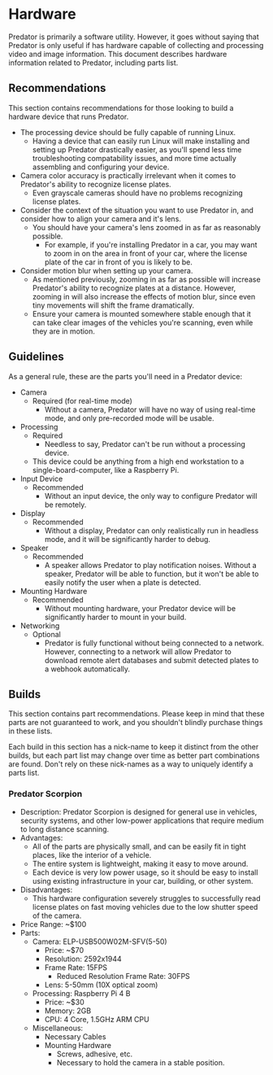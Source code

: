# Hardware

Predator is primarily a software utility. However, it goes without saying that Predator is only useful if has hardware capable of collecting and processing video and image information. This document describes hardware information related to Predator, including parts list.


## Recommendations

This section contains recommendations for those looking to build a hardware device that runs Predator.

- The processing device should be fully capable of running Linux.
    - Having a device that can easily run Linux will make installing and setting up Predator drastically easier, as you'll spend less time troubleshooting compatability issues, and more time actually assembling and configuring your device.
- Camera color accuracy is practically irrelevant when it comes to Predator's ability to recognize license plates.
    - Even grayscale cameras should have no problems recognizing license plates.
- Consider the context of the situation you want to use Predator in, and consider how to align your camera and it's lens.
    - You should have your camera's lens zoomed in as far as reasonably possible.
        - For example, if you're installing Predator in a car, you may want to zoom in on the area in front of your car, where the license plate of the car in front of you is likely to be.
- Consider motion blur when setting up your camera.
    - As mentioned previously, zooming in as far as possible will increase Predator's ability to recognize plates at a distance. However, zooming in will also increase the effects of motion blur, since even tiny movements will shift the frame dramatically.
    - Ensure your camera is mounted somewhere stable enough that it can take clear images of the vehicles you're scanning, even while they are in motion.


## Guidelines

As a general rule, these are the parts you'll need in a Predator device:

- Camera
    - Required (for real-time mode)
        - Without a camera, Predator will have no way of using real-time mode, and only pre-recorded mode will be usable.
- Processing
    - Required
        - Needless to say, Predator can't be run without a processing device.
    - This device could be anything from a high end workstation to a single-board-computer, like a Raspberry Pi.
- Input Device
    - Recommended
        - Without an input device, the only way to configure Predator will be remotely.
- Display
    - Recommended
        - Without a display, Predator can only realistically run in headless mode, and it will be significantly harder to debug.
- Speaker
    - Recommended
        - A speaker allows Predator to play notification noises. Without a speaker, Predator will be able to function, but it won't be able to easily notify the user when a plate is detected.
- Mounting Hardware
    - Recommended
        - Without mounting hardware, your Predator device will be significantly harder to mount in your build.
- Networking
    - Optional
        - Predator is fully functional without being connected to a network. However, connecting to a network will allow Predator to download remote alert databases and submit detected plates to a webhook automatically.



## Builds

This section contains part recommendations. Please keep in mind that these parts are not guaranteed to work, and you shouldn't blindly purchase things in these lists.

Each build in this section has a nick-name to keep it distinct from the other builds, but each part list may change over time as better part combinations are found. Don't rely on these nick-names as a way to uniquely identify a parts list.

### Predator Scorpion

- Description: Predator Scorpion is designed for general use in vehicles, security systems, and other low-power applications that require medium to long distance scanning.
- Advantages:
    - All of the parts are physically small, and can be easily fit in tight places, like the interior of a vehicle.
    - The entire system is lightweight, making it easy to move around.
    - Each device is very low power usage, so it should be easy to install using existing infrastructure in your car, building, or other system.
- Disadvantages:
    - This hardware configuration severely struggles to successfully read license plates on fast moving vehicles due to the low shutter speed of the camera.
- Price Range: ~$100
- Parts:
    - Camera: ELP-USB500W02M-SFV(5-50)
        - Price: ~$70
        - Resolution: 2592x1944
        - Frame Rate: 15FPS
            - Reduced Resolution Frame Rate: 30FPS
        - Lens: 5-50mm (10X optical zoom)
    - Processing: Raspberry Pi 4 B
        - Price: ~$30
        - Memory: 2GB
        - CPU: 4 Core, 1.5GHz ARM CPU 
    - Miscellaneous:
        - Necessary Cables
        - Mounting Hardware
            - Screws, adhesive, etc.
            - Necessary to hold the camera in a stable position.

